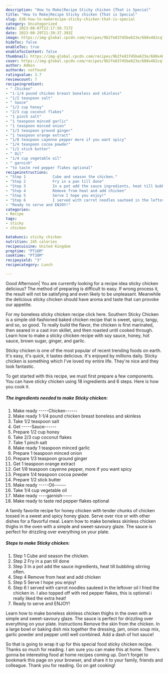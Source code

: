 ```yaml
---
description: "How to Make|Recipe Sticky chicken {That is Special"
title: "How to Make|Recipe Sticky chicken {That is Special"
slug: 638-how-to-makerecipe-sticky-chicken-that-is-special
category: Uncategorized
date: 2023-08-07T22:17:50.717Z
date: 2023-08-29T21:39:37.393Z
image: https://img-global.cpcdn.com/recipes/9b2fe83745be623e/680x482cq70/sticky-chicken-recipe-main-photo.jpg
hideToc: false
enableToc: true
enableTocContent: false
thumbnail: https://img-global.cpcdn.com/recipes/9b2fe83745be623e/680x482cq70/sticky-chicken-recipe-main-photo.jpg
cover: https://img-global.cpcdn.com/recipes/9b2fe83745be623e/680x482cq70/sticky-chicken-recipe-main-photo.jpg
author: Admin
authorAv: notfound
ratingvalue: 3.7
reviewcount: 7
recipeingredient:
- " Chicken"
- "1-1/4 pound chicken breast boneless and skinless"
- "1/2 teaspoon salt"
- " Sauce"
- "1/2 cup honey"
- "2/3 cup coconut flakes"
- "1 pinch salt"
- "1 teaspoon minced garlic"
- "1 teaspoon minced onion"
- "1/3 teaspoon ground ginger"
- "1 teaspoon orange extract"
- "1/8 teaspoon cayenne pepper more if you want spicy"
- "1/4 teaspoon cocoa powder"
- "1/2 stick butter"
- " Oil"
- "1/4 cup vegetable oil"
- " garnish"
- "to taste red pepper flakes optional"
recipeinstructions:
- "Step 1            Cube and season the chicken."
- "Step 2            Fry in a pan till done"
- "Step 3            In a pot add the sauce ingredients, heat till bubbling stirring often."
- "Step 4            Remove from heat and add chicken"
- "Step 5            Serve I hope you enjoy!"
- "Step 6            I served with carrot noodles sauteed in the leftover oil I fried the chicken in. I also topped off with red pepper flakes, this is optional i really liked the extra heat!"
- "Ready to serve and ENJOY!"
categories:
- Recipe
tags:
- sticky
- chicken

katakunci: sticky chicken 
nutrition: 245 calories
recipecuisine: United Kingdom
preptime: "PT16M"
cooktime: "PT38M"
recipeyield: "3"
recipecategory: Lunch

---
```



Good Afternoon| You are currently looking for a recipe idea sticky chicken delicious? The method of preparing is difficult to easy. If wrong process it, the result will not be satisfying and even likely to be unpleasant. Meanwhile the delicious sticky chicken should have aroma and taste that can provoke our appetite.





For my boneless sticky chicken recipe click here. Southern Sticky Chicken is a simple old-fashioned baked chicken recipe that is sweet, spicy, tangy, and so, so good. To really build the flavor, the chicken is first marinated, then seared in a cast iron skillet, and then roasted until cooked through. Learn how to make a sticky chicken recipe with soy sauce, honey, hot sauce, brown sugar, ginger, and garlic.

Sticky chicken is one of the most popular of recent trending foods on earth. It's easy, it's quick, it tastes delicious. It's enjoyed by millions daily. Sticky chicken is something which I've loved my entire life. They're nice and they look fantastic.


To get started with this recipe, we must first prepare a few components. You can have sticky chicken using 18 ingredients and 6 steps. Here is how you cook it.

<!--inarticleads1-->

##### The ingredients needed to make Sticky chicken:

1. Make ready  -----Chicken------
1. Make ready 1-1/4 pound chicken breast boneless and skinless
1. Take 1/2 teaspoon salt
1. Get  -----Sauce------
1. Prepare 1/2 cup honey
1. Take 2/3 cup coconut flakes
1. Take 1 pinch salt
1. Make ready 1 teaspoon minced garlic
1. Prepare 1 teaspoon minced onion
1. Prepare 1/3 teaspoon ground ginger
1. Get 1 teaspoon orange extract
1. Get 1/8 teaspoon cayenne pepper, more if you want spicy
1. Prepare 1/4 teaspoon cocoa powder
1. Prepare 1/2 stick butter
1. Make ready  -----Oil------
1. Take 1/4 cup vegetable oil
1. Make ready  ----garnish-----
1. Make ready to taste red pepper flakes optional


A family favorite recipe for honey chicken with tender chunks of chicken tossed in a sweet and spicy honey glaze. Serve over rice or with other dishes for a flavorful meal. Learn how to make boneless skinless chicken thighs in the oven with a simple and sweet-savoury glaze. The sauce is perfect for drizzling over everything on your plate. 

<!--inarticleads2-->

##### Steps to make Sticky chicken:

1. Step 1            Cube and season the chicken.
1. Step 2            Fry in a pan till done
1. Step 3            In a pot add the sauce ingredients, heat till bubbling stirring often.
1. Step 4            Remove from heat and add chicken
1. Step 5            Serve I hope you enjoy!
1. Step 6            I served with carrot noodles sauteed in the leftover oil I fried the chicken in. I also topped off with red pepper flakes, this is optional i really liked the extra heat!
1. Ready to serve and ENJOY!

Learn how to make boneless skinless chicken thighs in the oven with a simple and sweet-savoury glaze. The sauce is perfect for drizzling over everything on your plate. Instructions Remove the skin from the chicken. In a large bowl or baking dish mix together the dressing, jam, onion soup mix, garlic powder and pepper until well combined. Add a dash of hot sauce! 

So that is going to wrap it up for this special food sticky chicken recipe. Thanks so much for reading. I am sure you can make this at home. There's gonna be interesting food at home recipes coming up. Don't forget to bookmark this page on your browser, and share it to your family, friends and colleague. Thank you for reading. Go on get cooking!
